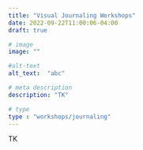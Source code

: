 ```yaml
---
title: "Visual Journaling Workshops"
date: 2022-09-22T11:00:06-04:00
draft: true

# image
image: ""

#alt-text
alt_text:  "abc"

# meta description
description: "TK"

# type
type : "workshops/journaling"
---
```


TK